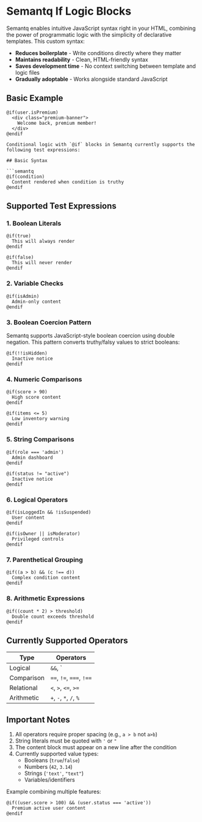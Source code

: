 
# Semantq If Logic Blocks

Semantq enables intuitive JavaScript syntax right in your HTML, combining the power of programmatic logic with the simplicity of declarative templates. This custom syntax:

- **Reduces boilerplate** - Write conditions directly where they matter
- **Maintains readability** - Clean, HTML-friendly syntax
- **Saves development time** - No context switching between template and logic files
- **Gradually adoptable** - Works alongside standard JavaScript

## Basic Example

```semantq
@if(user.isPremium)
  <div class="premium-banner">
    Welcome back, premium member!
  </div>
@endif

Conditional logic with `@if` blocks in Semantq currently supports the following test expressions:

## Basic Syntax

```semantq
@if(condition)
  Content rendered when condition is truthy
@endif
```

## Supported Test Expressions

### 1. Boolean Literals
```semantq
@if(true)
  This will always render
@endif

@if(false)
  This will never render
@endif
```

### 2. Variable Checks
```semantq
@if(isAdmin)
  Admin-only content
@endif
```

### 3. Boolean Coercion Pattern

Semantq supports JavaScript-style boolean coercion using double negation. This pattern converts truthy/falsy values to strict booleans:

```semantq
@if(!!isHidden)
  Inactive notice
@endif
```

### 4. Numeric Comparisons
```semantq
@if(score > 90)
  High score content
@endif

@if(items <= 5)
  Low inventory warning
@endif
```

### 5. String Comparisons
```semantq
@if(role === 'admin')
  Admin dashboard
@endif

@if(status != "active")
  Inactive notice
@endif
```

### 6. Logical Operators
```semantq
@if(isLoggedIn && !isSuspended)
  User content
@endif

@if(isOwner || isModerator)
  Privileged controls
@endif
```

### 7. Parenthetical Grouping
```semantq
@if((a > b) && (c !== d))
  Complex condition content
@endif
```

### 8. Arithmetic Expressions
```semantq
@if((count * 2) > threshold)
  Double count exceeds threshold
@endif
```

## Currently Supported Operators

| Type          | Operators               |
|---------------|-------------------------|
| Logical       | `&&`, `||`, `!`         |
| Comparison    | `==`, `!=`, `===`, `!==`|
| Relational    | `<`, `>`, `<=`, `>=`    |
| Arithmetic    | `+`, `-`, `*`, `/`, `%` |

## Important Notes

1. All operators require proper spacing (e.g., `a > b` not `a>b`)
2. String literals must be quoted with `'` or `"`
3. The content block must appear on a new line after the condition
4. Currently supported value types:
   - Booleans (`true`/`false`)
   - Numbers (`42`, `3.14`)
   - Strings (`'text'`, `"text"`)
   - Variables/identifiers

Example combining multiple features:
```semantq
@if((user.score > 100) && (user.status === 'active'))
  Premium active user content
@endif
```
